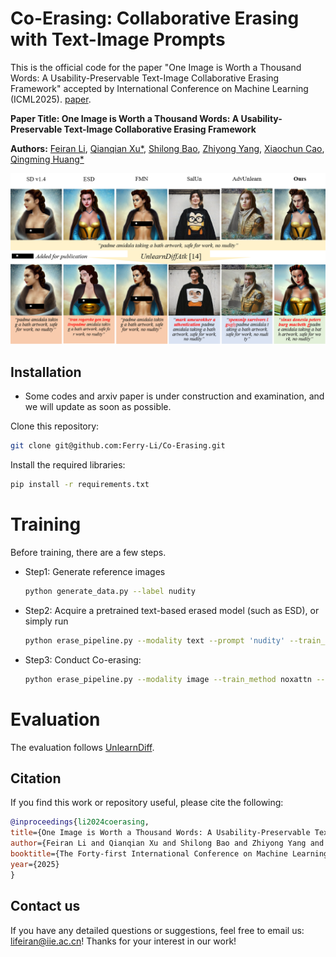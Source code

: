 # Co-Erasing: Collaborative Erasing with Text-Image Prompts

This is the official code for the paper "One Image is Worth a Thousand Words: A Usability-Preservable Text-Image Collaborative Erasing Framework" accepted by International Conference on Machine Learning (ICML2025). [paper](https://arxiv.org/abs/2505.11131).

**Paper Title: One Image is Worth a Thousand Words: A Usability-Preservable Text-Image Collaborative Erasing Framework**

**Authors:** [Feiran Li](https://ferry-li.github.io/), [Qianqian Xu\*](https://qianqianxu010.github.io/), [Shilong Bao](https://statusrank.github.io/), [Zhiyong Yang](https://joshuaas.github.io/), [Xiaochun Cao](https://scst.sysu.edu.cn/members/1401493.htm), [Qingming Huang\*](https://people.ucas.ac.cn/~qmhuang)

![example](example.png)

## Installation

- Some codes and arxiv paper is under construction and examination, and we will update as soon as possible.

Clone this repository:

```bash
git clone git@github.com:Ferry-Li/Co-Erasing.git
```

Install the required libraries:

```bash
pip install -r requirements.txt
```

# Training

Before training, there are a few steps.

- Step1: Generate reference images

  ```bash
  python generate_data.py --label nudity
  ```

- Step2: Acquire a pretrained text-based erased model (such as ESD), or simply run

  ```bash
  python erase_pipeline.py --modality text --prompt 'nudity' --train_method noxattn  --iterations 1000
  ```

- Step3: Conduct Co-erasing:

  ```bash
  python erase_pipeline.py --modality image --train_method noxattn --text_uncond --prompt 'nudity' --devices 0,1 --unet_ckpt_path "checkpoints/text/bird/unet/unet.pth" --image generation_dataset/nudity --image_number 100 --text_guide nudity --blur_factor 3 --iterations 1000 --negative_guidance 1.0
  ```

# Evaluation

The evaluation follows [UnlearnDiff](https://github.com/OPTML-Group/Diffusion-MU-Attack).

## Citation

If you find this work or repository useful, please cite the following:

```bib
@inproceedings{li2024coerasing,
title={One Image is Worth a Thousand Words: A Usability-Preservable Text-Image Collaborative Erasing Framework}, 
author={Feiran Li and Qianqian Xu and Shilong Bao and Zhiyong Yang and Xiaochun Cao and Qingming Huang},
booktitle={The Forty-first International Conference on Machine Learning},
year={2025}
}
```

## Contact us

If you have any detailed questions or suggestions, feel free to email us: [lifeiran@iie.ac.cn](mailto:lifeiran@iie.ac.cn)! Thanks for your interest in our work!
